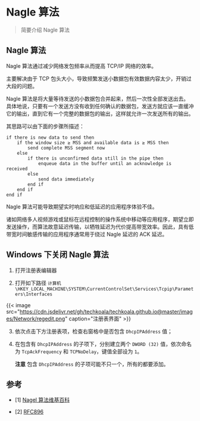 # Nagle 算法


>简要介绍 Nagle 算法

<!--more-->

## Nagle 算法

Nagle 算法通过减少网络发包频率从而提高 TCP/IP 网络的效率。

主要解决由于 TCP 包头大小，导致频繁发送小数据包有效数据内容太少，开销过大段的问题。

Nagle 算法是将大量等待发送的小数据包合并起来，然后一次性全部发送出去。具体地说，只要有一个发送方没有收到任何确认的数据包，发送方就应该一直缓冲它的输出，直到它有一个完整的数据包的输出，这样就允许一次发送所有的输出。

其思路可以由下面的步骤所描述：

```
if there is new data to send then
    if the window size ≥ MSS and available data is ≥ MSS then
        send complete MSS segment now
    else
        if there is unconfirmed data still in the pipe then
            enqueue data in the buffer until an acknowledge is received
        else
            send data immediately
        end if
    end if
end if
```

Nagle 算法可能导致期望实时响应和低延迟的应用程序体验不佳。

诸如网络多人视频游戏或鼠标在远程控制的操作系统中移动等应用程序，期望立即发送操作，而算法故意延迟传输，以牺牲延迟为代价提高带宽效率。因此，具有低带宽时间敏感传输的应用程序通常用于绕过 Nagle 延迟的 ACK 延迟。

## Windows 下关闭 Nagle 算法

1. 打开注册表编辑器

2. 打开如下路径 `计算机 \HKEY_LOCAL_MACHINE\SYSTEM\CurrentControlSet\Services\Tcpip\Parameters\Interfaces`
   
{{< image src="https://cdn.jsdelivr.net/gh/techkoala/techkoala.github.io@master/images/Network/regedit.png" caption="注册表界面" >}} 

3. 依次点击下方注册表项，检查右窗格中是否包含 `DhcpIPAddress` 值；

4. 在包含有 `DhcpIPAddress` 的子项下，分别建立两个 `DWORD (32)` 值，依次命名为 `TcpAckFrequency` 和 `TCPNoDelay`，键值全部设为 `1`。

    **注意** 包含 `DhcpIPAddress` 的子项可能不只一个，所有的都要添加。

## 参考

- [1] [Nagel 算法维基百科](https://en.wikipedia.org/wiki/Nagle%27s_algorithm)

- [2] [RFC896](https://www.ietf.org/rfc/rfc896.txt)
